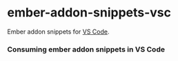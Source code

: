 # ember-addon-snippets-vsc

Ember addon snippets for [VS Code](http://code.visualstudio.com/).

### Consuming ember addon snippets in VS Code
